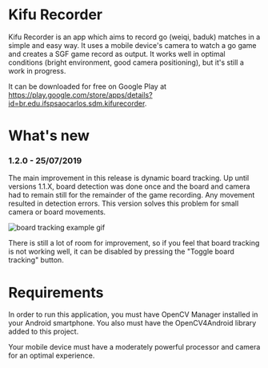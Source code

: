 Kifu Recorder
=============

Kifu Recorder is an app which aims to record go (weiqi, baduk) matches
in a simple and easy way. It uses a mobile device's camera to watch a go
game and creates a SGF game record as output. It works well in optimal
conditions (bright environment, good camera positioning), but it's still
a work in progress.

It can be downloaded for free on Google Play at
https://play.google.com/store/apps/details?id=br.edu.ifspsaocarlos.sdm.kifurecorder.

What's new
==========

### 1.2.0 - 25/07/2019

The main improvement in this release is dynamic board tracking. Up until
versions 1.1.X, board detection was done once and the board and camera had to
remain still for the remainder of the game recording. Any movement resulted
in detection errors. This version solves this problem for small camera or board
movements.

![board tracking example gif](https://github.com/leonardost/kifu-recorder/blob/master/board_tracking.gif)

There is still a lot of room for improvement, so if you feel that board
tracking is not working well, it can be disabled by pressing the "Toggle board
tracking" button.

Requirements
============

In order to run this application, you must have OpenCV Manager installed
in your Android smartphone. You also must have the OpenCV4Android
library added to this project.

Your mobile device must have a moderately powerful processor and camera
for an optimal experience.
